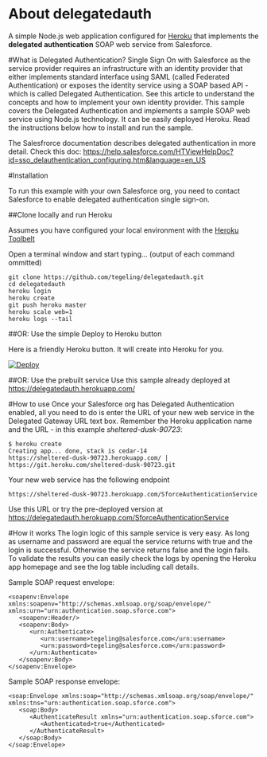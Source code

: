 # About delegatedauth
A simple Node.js web application configured for [Heroku](www.heroku.com) that implements the **delegated authentication** SOAP web service from Salesforce.

#What is Delegated Authentication?
Single Sign On with Salesforce as the service provider requires an infrastructure with an identity provider that either implements standard interface using SAML (called Federated Authentication) or exposes the identity service using a SOAP based API - which is called Delegated Authentication. See this article to understand the concepts and how to implement your own identity provider.
This sample covers the Delegated Authentication and implements a sample SOAP web service using Node.js technology.
It can be easily deployed Heroku. Read the instructions below how to install and run the sample.

The Salesfrorce documentation describes delegated authentication in more detail.
Check this doc: https://help.salesforce.com/HTViewHelpDoc?id=sso_delauthentication_configuring.htm&language=en_US

#Installation

To run this example with your own Salesforce org, you need to contact Salesforce to enable delegated authentication single sign-on.

##Clone locally and run Heroku

Assumes you have configured your local environment with the [Heroku Toolbelt](https://toolbelt.heroku.com/)

Open a terminal window and start typing... (output of each command ommitted)

    git clone https://github.com/tegeling/delegatedauth.git
    cd delegatedauth
    heroku login
    heroku create
    git push heroku master
    heroku scale web=1
    heroku logs --tail
    
##OR: Use the simple Deploy to Heroku button

Here is a friendly Heroku button. It will create into Heroku for you.

[![Deploy](https://www.herokucdn.com/deploy/button.png)](https://heroku.com/deploy)

##OR: Use the prebuilt service
Use this sample already deployed at https://delegatedauth.herokuapp.com/

#How to use
Once your Salesforce org has Delegated Authentication enabled, all you need to do is enter the URL of your new web service in the Delegated Gateway URL text box.
Remember the Heroku application name and the URL - in this example *sheltered-dusk-90723*:

    $ heroku create
    Creating app... done, stack is cedar-14
    https://sheltered-dusk-90723.herokuapp.com/ | https://git.heroku.com/sheltered-dusk-90723.git

Your new web service has the following endpoint 

    https://sheltered-dusk-90723.herokuapp.com/SforceAuthenticationService
    
Use this URL or try the pre-deployed version at https://delegatedauth.herokuapp.com/SforceAuthenticationService

#How it works
The login logic of this sample service is very easy. As long as username and password are equal the service returns with true and the login is successful. Otherwise the service returns false and the login fails.
To validate the results you can easily check the logs by opening the Heroku app homepage and see the log table including call details.

Sample SOAP request envelope:
```
<soapenv:Envelope xmlns:soapenv="http://schemas.xmlsoap.org/soap/envelope/" xmlns:urn="urn:authentication.soap.sforce.com">
   <soapenv:Header/>
   <soapenv:Body>
      <urn:Authenticate>
         <urn:username>tegeling@salesforce.com</urn:username>
         <urn:password>tegeling@salesforce.com</urn:password>
      </urn:Authenticate>
   </soapenv:Body>
</soapenv:Envelope>
```
Sample SOAP response envelope:
```
<soap:Envelope xmlns:soap="http://schemas.xmlsoap.org/soap/envelope/" xmlns:tns="urn:authentication.soap.sforce.com">
   <soap:Body>
      <AuthenticateResult xmlns="urn:authentication.soap.sforce.com">
         <Authenticated>true</Authenticated>
      </AuthenticateResult>
   </soap:Body>
</soap:Envelope>
```
